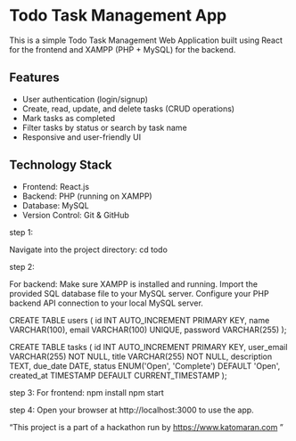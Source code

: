 # Todo Task Management App

This is a simple Todo Task Management Web Application built using React for the frontend and XAMPP (PHP + MySQL) for the backend.

## Features

- User authentication (login/signup)
- Create, read, update, and delete tasks (CRUD operations)
- Mark tasks as completed
- Filter tasks by status or search by task name
- Responsive and user-friendly UI

## Technology Stack

- Frontend: React.js
- Backend: PHP (running on XAMPP)
- Database: MySQL
- Version Control: Git & GitHub

step 1:

Navigate into the project directory:
cd todo

step 2:

For backend:
Make sure XAMPP is installed and running.
Import the provided SQL database file to your MySQL server.
Configure your PHP backend API connection to your local MySQL server.

CREATE TABLE users (
  id INT AUTO_INCREMENT PRIMARY KEY,
  name VARCHAR(100),
  email VARCHAR(100) UNIQUE,
  password VARCHAR(255)
);

CREATE TABLE tasks (
  id INT AUTO_INCREMENT PRIMARY KEY,
  user_email VARCHAR(255) NOT NULL,
  title VARCHAR(255) NOT NULL,
  description TEXT,
  due_date DATE,
  status ENUM('Open', 'Complete') DEFAULT 'Open',
  created_at TIMESTAMP DEFAULT CURRENT_TIMESTAMP
);


step 3:
For frontend:
npm install
npm start

step 4:
Open your browser at http://localhost:3000 to use the app.





“This project is a part of a hackathon run by https://www.katomaran.com ”
